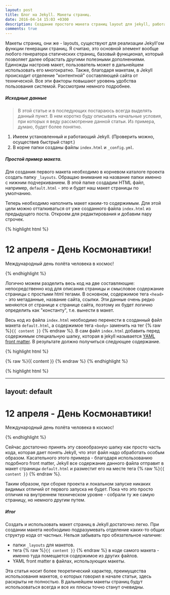 ```yaml
---
layout: post
title: Блог на Jekyll. Макеты страниц.
date: 2016-04-14 15:03 +0300
description: Создание простого макета страниц layout для jekyll, работа со вложенными макетами nested layouts.
comments: true
---
```


Макеты страниц, они же - layouts, существуют для реализации Jekyll'ом функции генерации страниц. Я считаю, это основной элемент вообще любого генератора статических страниц, базовый функционал, который позволяет далее обрастать другими полезными дополнениями. Единожды настроив макет, пользователь может в дальнейшем использовать его многократно. Также, благодаря макетам, в Jekyll происходит отделение "контентной" составляющей сайта от технической. Все эти факторы повышают уровень удобства пользования системой. Рассмотрим немного подробнее.

##### Исходные данные

>В этой статье и в последующих постараюсь всегда выделять данный пункт. В нем коротко буду описывать начальные условия, при которых я веду рассмотрение данной статьи. Из примера, думаю, будет более понятно.

1. Имеем установленный и работающий Jekyll. (Проверить можно, осуществив быстрый старт.)
2. В корне папки созданы файлы `index.html` и `_config.yml`.

##### Простой пример макета.

Для создания первого макета необходимо в корневом каталоге проекта создать папку `_layouts`. Обращаю внимание на название папки именно с нижним подчеркиванием. В этой папке создадим HTML файл, например, `default.html` - это и будет наш макет страницы по умолчанию.

Теперь необходимо наполнить макет каким-то содержимым. Для этой цели можно отталкиваться от уже созданного файла `index.html` из предыдущего поста. Откроем для редактирования и добавим пару строчек.

{% highlight html %}
<!DOCTYPE html>
<html lang="ru">
<head>
  <meta charset="UTF-8">
  <title>Jekyll блог</title>
</head>
<body>
  <h1>12 апреля - День Космонавтики!</h1>
  <p>Международный день полёта человека в космос!</p>
</body>
</html>
{% endhighlight %}

Логично можем разделить весь код на две составляющие: непосредственно код для описания страницы и смысловое содержание страницы с простыми html тегами. В основном, содержимое тега `<head>` - это метаданные, название сайта, ссылки. Эти данные очень редко меняются от странице к странице сайта, поэтому их будет логично определить как "константу", т.е. вынести в макет.

Весь код из файла `index.html` необходимо перенести в созданный файл макета `default.html`, а содержимое тега `<body>` заменить на тег {% raw %}`{{ content }}` {% endraw %}. В сам файл `index.html` добавить перед содержимым специальную шапку, которая в jekyll называется [YAML front matter](https://jekyllrb.com/docs/frontmatter/). В результате должно получиться следующее содержание.

{% highlight html %}
<!-- default.html -->
<!DOCTYPE html>
<html lang="ru">
<head>
  <meta charset="UTF-8">
  <title>Jekyll блог</title>
</head>
<body>
  {% raw %}{{ content }} {% endraw %}
</body>
</html>
{% endhighlight %}

{% highlight html %}
<!-- index.html -->
---
layout: default
---
<h1>12 апреля - День Космонавтики!</h1>
<p>Международный день полёта человека в космос!</p>
{% endhighlight %}

Сейчас достаточно принять эту своеобразную шапку как просто часть кода, которая дает понять Jekyll, что этот файл надо обработать особым образом. Касательного этого примера - благодаря использованию подобного front matter, Jekyll все содержание данного файла отправит в макет страницы `default.html` и разместит его на месте тега  {% raw %}`{{ content }}` {% endraw %}.

Таким образом, при сборке проекта и локальном запуске никаких видимых отличий от первого запуска не будет. Пока что это просто отличия на внутреннем техническом уровне - собрали ту же самую страницу, но немного другим путем.

##### Итог

Создать и использовать макет страниц в Jekyll достаточно легко. При создании макета необходимо подразумевать отделение каких-то общих структур кода от частных. Нельзя забывать про обязательное наличие:

- папки `_layouts` для макетов.
- тега  {% raw %}`{{ content }}` {% endraw %} в коде самого макета - именно туда помещается содержимое из других файлов.
- YAML front matter в файлах, использующих макеты.

Эта статья носит более теоретический характер, преимущества использования макетов, о которых говорил в начале статьи, здесь раскрыты не полностью. В дальнейшем макеты страниц будут использоваться всегда и все их плюсы точно станут очевидны.
